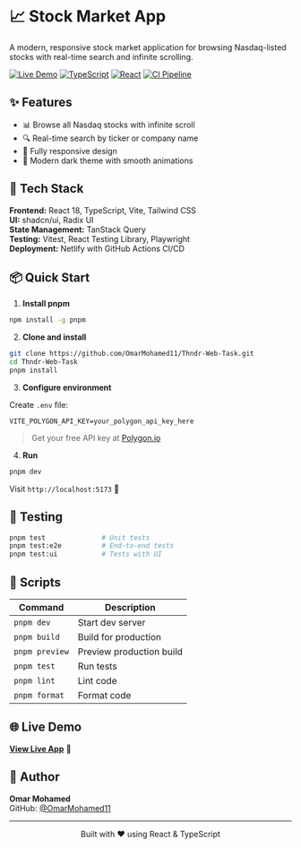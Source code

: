 # 📈 Stock Market App

A modern, responsive stock market application for browsing Nasdaq-listed stocks with real-time search and infinite scrolling.

[![Live Demo](https://img.shields.io/badge/demo-live-brightgreen)](https://tiny-tanuki-d31adc.netlify.app/)
[![TypeScript](https://img.shields.io/badge/TypeScript-5.0-blue)](https://www.typescriptlang.org/)
[![React](https://img.shields.io/badge/React-18-61dafb)](https://reactjs.org/)
[![CI Pipeline](https://github.com/OmarMohamed11/Thndr-Web-Task/actions/workflows/ci.yml/badge.svg)](https://github.com/OmarMohamed11/Thndr-Web-Task/actions/workflows/ci.yml)

## ✨ Features

- 📊 Browse all Nasdaq stocks with infinite scroll
- 🔍 Real-time search by ticker or company name
- 📱 Fully responsive design
- 🎨 Modern dark theme with smooth animations

## 🚀 Tech Stack

**Frontend:** React 18, TypeScript, Vite, Tailwind CSS  
**UI:** shadcn/ui, Radix UI  
**State Management:** TanStack Query  
**Testing:** Vitest, React Testing Library, Playwright  
**Deployment:** Netlify with GitHub Actions CI/CD

## 📦 Quick Start

1. **Install pnpm**

```bash
npm install -g pnpm
```

2. **Clone and install**

```bash
git clone https://github.com/OmarMohamed11/Thndr-Web-Task.git
cd Thndr-Web-Task
pnpm install
```

3. **Configure environment**

Create `.env` file:

```env
VITE_POLYGON_API_KEY=your_polygon_api_key_here
```

> Get your free API key at [Polygon.io](https://polygon.io/)

4. **Run**

```bash
pnpm dev
```

Visit `http://localhost:5173` 🎉

## 🧪 Testing

```bash
pnpm test              # Unit tests
pnpm test:e2e          # End-to-end tests
pnpm test:ui           # Tests with UI
```

## 📜 Scripts

| Command        | Description              |
| -------------- | ------------------------ |
| `pnpm dev`     | Start dev server         |
| `pnpm build`   | Build for production     |
| `pnpm preview` | Preview production build |
| `pnpm test`    | Run tests                |
| `pnpm lint`    | Lint code                |
| `pnpm format`  | Format code              |

## 🌐 Live Demo

**[View Live App](https://tiny-tanuki-d31adc.netlify.app/)** 🚀

## 👤 Author

**Omar Mohamed**  
GitHub: [@OmarMohamed11](https://github.com/OmarMohamed11)

---

<div align="center">

Built with ❤️ using React & TypeScript

</div>
